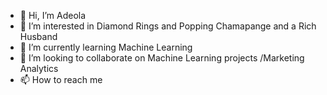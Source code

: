- 👋 Hi, I’m Adeola
- 👀 I’m interested in Diamond Rings and Popping Chamapange and a Rich Husband
- 🌱 I’m currently learning Machine Learning
- 💞️ I’m looking to collaborate on Machine Learning projects /Marketing Analytics
- 📫 How to reach me 

<!---
aalawal/aalawal is a ✨ special ✨ repository because its `README.md` (this file) appears on your GitHub profile.
You can click the Preview link to take a look at your changes.
--->
